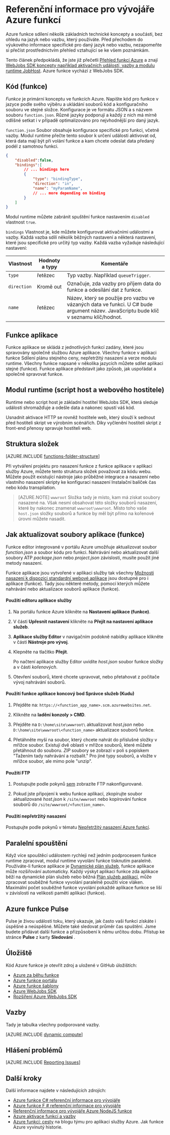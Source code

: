 <properties
    pageTitle="Referenční informace pro vývojáře Azure funkce | Microsoft Azure"
    description="Principy funkce Azure koncepty a součásti, která jsou společná pro všechny jazyky a vazby."
    services="functions"
    documentationCenter="na"
    authors="christopheranderson"
    manager="erikre"
    editor=""
    tags=""
    keywords="Azure funkcí, funkce, zpracování události, webhooks, dynamické výpočetním, bez serveru architektura"/>

<tags
    ms.service="functions"
    ms.devlang="multiple"
    ms.topic="reference"
    ms.tgt_pltfrm="multiple"
    ms.workload="na"
    ms.date="05/13/2016"
    ms.author="chrande"/>

# <a name="azure-functions-developer-reference"></a>Referenční informace pro vývojáře Azure funkcí

Azure funkce sdílení několik základních technické koncepty a součásti, bez ohledu na jazyk nebo vazbu, který používáte. Před přechodem do výukového informace specifické pro daný jazyk nebo vazbu, nezapomeňte si přečíst prostřednictvím přehled vztahující se ke všem poznámkám.

Tento článek předpokládá, že jste již přečetli [Přehled funkcí Azure](functions-overview.md) a znají [WebJobs SDK koncepty například aktivačních událostí, vazby a modulu runtime JobHost](../app-service-web/websites-dotnet-webjobs-sdk.md). Azure funkce vychází z WebJobs SDK. 


## <a name="function-code"></a>Kód (funkce)

*Funkce* je primární konceptu ve funkcích Azure. Napište kód pro funkce v jazyce podle svého výběru a ukládání souborů kód a konfiguračního souboru ve stejné složce. Konfigurace je ve formátu JSON a s názvem souboru `function.json`. Různé jazyky podporují a každý z nich má mírně odlišné setkat i v případě optimalizováno pro nejvhodnější pro daný jazyk. 

`function.json` Soubor obsahuje konfigurace specifické pro funkci, včetně vazby. Modul runtime přečte tento soubor k určení události aktivovat od, která data mají být při volání funkce a kam chcete odeslat data předaný podél z samotnou funkci. 

```json
{
    "disabled":false,
    "bindings":[
        // ... bindings here
        {
            "type": "bindingType",
            "direction": "in",
            "name": "myParamName",
            // ... more depending on binding
        }
    ]
}
```

Modul runtime můžete zabránit spuštění funkce nastavením `disabled` vlastnost `true`.

`bindings` Vlastnost je, kde můžete konfigurovat aktivačními událostmi a vazby. Každá vazba sdílí několik běžných nastavení a některá nastavení, které jsou specifické pro určitý typ vazby. Každá vazba vyžaduje následující nastavení:

|Vlastnost|Hodnoty a typy|Komentáře|
|---|-----|------|
|`type`|řetězec|Typ vazby. Například `queueTrigger`.
|`direction`|Kromě out| Označuje, zda vazby pro příjem data do funkce a odesílání dat z funkce.
| `name` | řetězec | Název, který se použije pro vazbu ve vázaných data ve funkci. U C# bude argument název. JavaScriptu bude klíč v seznamu klíč/hodnot.

## <a name="function-app"></a>Funkce aplikace

Funkce aplikace se skládá z jednotlivých funkcí zadány, které jsou spravovány společně službou Azure aplikace. Všechny funkce v aplikaci funkce Sdílení plánu stejného ceny, nepřetržitý nasazení a verze modulu runtime. Všechny funkce napsané v několika jazycích můžete sdílet aplikaci stejné (funkce). Funkce aplikace představit jako způsob, jak uspořádat a společně spravovat funkce. 

## <a name="runtime-script-host-and-web-host"></a>Modul runtime (script host a webového hostitele)

Runtime nebo script host je základní hostitel WebJobs SDK, která sleduje události shromažďuje a odešle data a nakonec spustí váš kód. 

Usnadnit aktivace HTTP se rovněž hostitele web, který slouží k sednout před hostiteli skript ve výrobním scénářích. Díky vyčlenění hostiteli skript z front-end přenosy spravuje hostiteli web.

## <a name="folder-structure"></a>Struktura složek

[AZURE.INCLUDE [functions-folder-structure](../../includes/functions-folder-structure.md)]

Při vytváření projektu pro nasazení funkce z funkce aplikace v aplikaci služby Azure, můžete tento struktura složek považovat za kódu webu. Můžete použít existující nástroje jako průběžné integrace a nasazení nebo vlastního nasazení skripty ke konfiguraci nasazení Instalační balíček čas nebo kódu transpilation.

>[AZURE.NOTE] `wwwroot` Složka tady je místo, kam má získat soubory nasazené na. Však nesmí obsahovat této složky souborů nasazení, které by nakonec znamenat `wwwroot\wwwroot`. Místo toho vaše `host.json` složky souborů a funkce by měl být přímo na kořenové úrovni můžete nasadit.

## <a id="fileupdate"></a>Jak aktualizovat soubory aplikace (funkce)

Funkce editor integrované v portálu Azure umožňuje aktualizovat soubor *function.json* a soubor kódu pro funkci. Nahrávání nebo aktualizovat další soubory ATP *package.json* nebo *project.json* závislosti, musíte použít jiné metody nasazení.

Funkce aplikace jsou vytvořené v aplikaci služby tak všechny [Možnosti nasazení k dispozici standardní webové aplikace](../app-service-web/web-sites-deploy.md) jsou dostupné pro i aplikace (funkce). Tady jsou některé metody, pomocí kterých můžete nahrávání nebo aktualizace souborů aplikace (funkce). 

#### <a name="to-use-app-service-editor"></a>Použití editoru aplikace služby

1. Na portálu funkce Azure klikněte na **Nastavení aplikace (funkce)**.

2. V části **Upřesnit nastavení** klikněte na **Přejít na nastavení aplikace služeb**.

3. **Aplikace služby Editor** v navigačním podokně nabídky aplikace klikněte v části **Nástroje pro vývoj**.

4.  Klepněte na tlačítko **Přejít**.

    Po načtení aplikace služby Editor uvidíte *host.json* soubor funkce složky a v části *kořenových*. 

5. Otevření souborů, které chcete upravovat, nebo přetahovat z počítače vývoj nahrávání souborů.

#### <a name="to-use-the-function-apps-scm-kudu-endpoint"></a>Použití funkce aplikace koncový bod Správce služeb (Kudu)

1. Přejděte na: `https://<function_app_name>.scm.azurewebsites.net`.

2. Klikněte na **ladění konzoly > CMD**.

3. Přejděte na `D:\home\site\wwwroot\` aktualizovat *host.json* nebo `D:\home\site\wwwroot\<function_name>` aktualizace souborů funkce.

4. Přetáhněte myší na soubor, který chcete nahrát do příslušné složky v mřížce soubor. Existují dvě oblasti v mřížce souborů, které můžete přetáhnout do souboru. *ZIP* soubory se zobrazí v poli s popiskem "Tažením tady nahrávání a rozbalit." Pro jiné typy souborů, a vložte v mřížce soubor, ale mimo pole "unzip".

#### <a name="to-use-ftp"></a>Použití FTP

1. Postupujte podle pokynů [sem](../app-service-web/web-sites-deploy.md#ftp) zobrazíte FTP nakonfigurované.

2. Pokud jste připojení k webu funkce aplikací, zkopírujte soubor aktualizované *host.json* k `/site/wwwroot` nebo kopírování funkce souborů do `/site/wwwroot/<function_name>`.

#### <a name="to-use-continuous-deployment"></a>Použití nepřetržitý nasazení

Postupujte podle pokynů v tématu [Nepřetržitý nasazení Azure funkcí](functions-continuous-deployment.md).

## <a name="parallel-execution"></a>Paralelní spouštění

Když více spouštěcí událostem rychleji než jedním podprocesem funkce runtime zpracovat, modul runtime vyvolání funkce tisknutím paralelně.  Používáte-li funkce aplikace je [Dynamické plán služeb](functions-scale.md#dynamic-service-plan), funkce aplikace může rozšiřování automaticky.  Každý výskyt aplikaci funkce zda aplikace běží na dynamické plán služeb nebo běžná [Plán služeb aplikací](../app-service/azure-web-sites-web-hosting-plans-in-depth-overview.md), může zpracovat souběžné funkce vyvolání paralelně použití více vláken.  Maximální počet souběžné funkce vyvolání pokaždé aplikace funkce se liší v závislosti na velikosti paměti aplikaci (funkce). 

## <a name="azure-functions-pulse"></a>Azure funkce Pulse  

Pulse je živou události toku, který ukazuje, jak často vaši funkci získáte i úspěšné a neúspěšné. Můžete také sledovat průměr čas spuštění. Jsme budete přidávat další funkce a přizpůsobení k němu určitou dobu. Přístup ke stránce **Pulse** z karty **Sledování** .

## <a name="repositories"></a>Úložiště

Kód Azure funkce je otevřít zdroj a uložené v GitHub úložištích:

* [Azure za běhu funkce](https://github.com/Azure/azure-webjobs-sdk-script/)
* [Azure funkce portálu](https://github.com/projectkudu/AzureFunctionsPortal)
* [Azure funkce šablony](https://github.com/Azure/azure-webjobs-sdk-templates/)
* [Azure WebJobs SDK](https://github.com/Azure/azure-webjobs-sdk/)
* [Rozšíření Azure WebJobs SDK](https://github.com/Azure/azure-webjobs-sdk-extensions/)

## <a name="bindings"></a>Vazby

Tady je tabulka všechny podporované vazby.

[AZURE.INCLUDE [dynamic compute](../../includes/functions-bindings.md)]

## <a name="reporting-issues"></a>Hlášení problémů

[AZURE.INCLUDE [Reporting Issues](../../includes/functions-reporting-issues.md)] 

## <a name="next-steps"></a>Další kroky

Další informace najdete v následujících zdrojích:

* [Azure funkce C# referenční informace pro vývojáře](functions-reference-csharp.md)
* [Azure funkce F # referenční informace pro vývojáře](functions-reference-fsharp.md)
* [Referenční informace pro vývojáře Azure NodeJS funkce](functions-reference-node.md)
* [Azure aktivace funkcí a vazby](functions-triggers-bindings.md)
* [Azure funkcí: cesty](https://blogs.msdn.microsoft.com/appserviceteam/2016/04/27/azure-functions-the-journey/) na blogu týmu pro aplikaci služby Azure. Jak funkce Azure vyvinutý historie.





